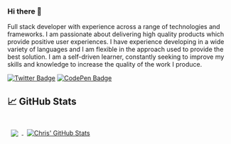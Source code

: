 ### Hi there 👋

Full stack developer with experience across a range of technologies and frameworks. I am passionate about delivering high quality products which provide positive user experiences. I have experience developing in a wide variety of languages and I am flexible in the approach used to provide the best solution. I am a self-driven learner, constantly seeking to improve my skills and knowledge to increase the quality of the work I produce.

[![Twitter Badge](https://img.shields.io/badge/Twitter-Profile-informational?style=flat&logo=twitter&logoColor=white&color=1CA2F1)](https://twitter.com/brannenDev)
[![CodePen Badge](https://img.shields.io/badge/CodePen-Profile-informational?style=flat&logo=codepen&logoColor=white&color=black)](https://codepen.io/cbrannen9a)

## &#x1f4c8; GitHub Stats

<br>

<a href="https://github.com/cbrannen9a">
  <img align="center" style="margin:0.5rem" src="https://github-readme-stats.vercel.app/api/top-langs/?username=cbrannen9a&hide=html,css&title_color=ffffff&text_color=c9cacc&icon_color=4AB197&bg_color=1A2B34" />
</a>

<a href="https://github.com/cbrannen9a">
  <img align="center" style="margin:0.5rem" src="https://github-readme-stats.vercel.app/api?username=cbrannen9a&show_icons=true&line_height=27&count_private=true&title_color=ffffff&text_color=c9cacc&icon_color=4AB097&bg_color=1A2B34" alt="Chris' GitHub Stats" />
</a>

<br>
<br>

<!--
**cbrannen9a/cbrannen9a** is a ✨ _special_ ✨ repository because its `README.md` (this file) appears on your GitHub profile.

Here are some ideas to get you started:

- 🔭 I’m currently working on ...
- 🌱 I’m currently learning ...
- 👯 I’m looking to collaborate on ...
- 🤔 I’m looking for help with ...
- 💬 Ask me about ...
- 📫 How to reach me: ...
- 😄 Pronouns: ...
- ⚡ Fun fact: ...
-->

